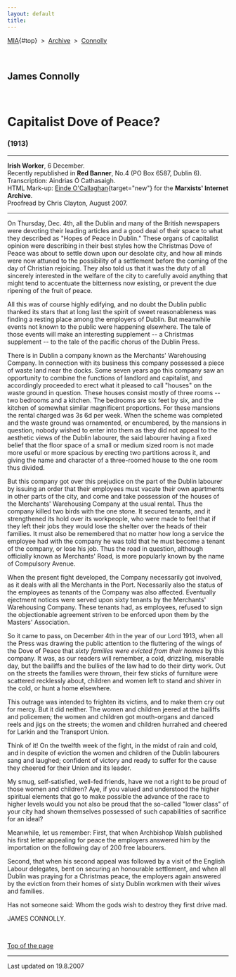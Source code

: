 ```yaml
---
layout: default
title: 
---
```

[MIA](../../../../index.htm){#top}  \> 
[Archive](../../../index.htm)  \>  [Connolly](../../index.htm)

 

## James Connolly

 

# Capitalist Dove of Peace?

### (1913)

------------------------------------------------------------------------

**Irish Worker**, 6 December.\
Recently republished in **Red Banner**, No.4 (PO Box 6587, Dublin 6).\
Transcription: Aindrias Ó Cathasaigh.\
HTML Mark-up: [Einde
O'Callaghan](../../../../admin/volunteers/biographies/eocallaghan.htm){target="new"}
for the **Marxists' Internet Archive**.\
Proofread by Chris Clayton, August 2007.

------------------------------------------------------------------------

On Thursday, Dec. 4th, all the Dublin and many of the British newspapers
were devoting their leading articles and a good deal of their space to
what they described as "Hopes of Peace in Dublin." These organs of
capitalist opinion were describing in their best styles how the
Christmas Dove of Peace was about to settle down upon our desolate city,
and how all minds were now attuned to the possibility of a settlement
before the coming of the day of Christian rejoicing. They also told us
that it was the duty of all sincerely interested in the welfare of the
city to carefully avoid anything that might tend to accentuate the
bitterness now existing, or prevent the due ripening of the fruit of
peace.

All this was of course highly edifying, and no doubt the Dublin public
thanked its stars that at long last the spirit of sweet reasonableness
was finding a resting place among the employers of Dublin. But meanwhile
events not known to the public were happening elsewhere. The tale of
those events will make an interesting supplement -- a Christmas
supplement -- to the tale of the pacific chorus of the Dublin Press.

There is in Dublin a company known as the Merchants' Warehousing
Company. In connection with its business this company possessed a piece
of waste land near the docks. Some seven years ago this company saw an
opportunity to combine the functions of landlord and capitalist, and
accordingly proceeded to erect what it pleased to call "houses" on the
waste ground in question. These houses consist mostly of three rooms --
two bedrooms and a kitchen. The bedrooms are six feet by six, and the
kitchen of somewhat similar magnificent proportions. For these mansions
the rental charged was 3s 6d per week. When the scheme was completed and
the waste ground was ornamented, or encumbered, by the mansions in
question, nobody wished to enter into them as they did not appeal to the
aesthetic views of the Dublin labourer, the said labourer having a fixed
belief that the floor space of a small or medium sized room is not made
more useful or more spacious by erecting two partitions across it, and
giving the name and character of a three-roomed house to the one room
thus divided.

But this company got over this prejudice on the part of the Dublin
labourer by issuing an order that their employees must vacate their own
apartments in other parts of the city, and come and take possession of
the houses of the Merchants' Warehousing Company at the usual rental.
Thus the company killed two birds with the one stone. It secured
tenants, and it strengthened its hold over its workpeople, who were made
to feel that if they left their jobs they would lose the shelter over
the heads of their families. It must also be remembered that no matter
how long a service the employee had with the company he was told that he
must become a tenant of the company, or lose his job. Thus the road in
question, although officially known as Merchants' Road, is more
popularly known by the name of Compulsory Avenue.

When the present fight developed, the Company necessarily got involved,
as it deals with all the Merchants in the Port. Necessarily also the
status of the employees as tenants of the Company was also affected.
Eventually ejectment notices were served upon sixty tenants by the
Merchants' Warehousing Company. These tenants had, as employees, refused
to sign the objectionable agreement striven to be enforced upon them by
the Masters' Association.

So it came to pass, on December 4th in the year of our Lord 1913, when
all the Press was drawing the public attention to the fluttering of the
wings of the Dove of Peace that *sixty families were evicted from their
homes* by this company. It was, as our readers will remember, a cold,
drizzling, miserable day, but the bailiffs and the bullies of the law
had to do their dirty work. Out on the streets the families were thrown,
their few sticks of furniture were scattered recklessly about, children
and women left to stand and shiver in the cold, or hunt a home
elsewhere.

This outrage was intended to frighten its victims, and to make them cry
out for mercy. But it did neither. The women and children jeered at the
bailiffs and policemen; the women and children got mouth-organs and
danced reels and jigs on the streets; the women and children hurrahed
and cheered for Larkin and the Transport Union.

Think of it! On the twelfth week of the fight, in the midst of rain and
cold, and in despite of eviction the women and children of the Dublin
labourers sang and laughed; confident of victory and ready to suffer for
the cause they cheered for their Union and its leader.

My smug, self-satisfied, well-fed friends, have we not a right to be
proud of those women and children? Aye, if you valued and understood the
higher spiritual elements that go to make possible the advance of the
race to higher levels would you not also be proud that the so-called
"lower class" of your city had shown themselves possessed of such
capabilities of sacrifice for an ideal?

Meanwhile, let us remember: First, that when Archbishop Walsh published
his first letter appealing for peace the employers answered him by the
importation on the following day of 200 free labourers.

Second, that when his second appeal was followed by a visit of the
English Labour delegates, bent on securing an honourable settlement, and
when all Dublin was praying for a Christmas peace, the employers again
answered by the eviction from their homes of sixty Dublin workmen with
their wives and families.

Has not someone said: Whom the gods wish to destroy they first drive
mad.

JAMES CONNOLLY.

 

[Top of the page](#top)

------------------------------------------------------------------------

Last updated on 19.8.2007
